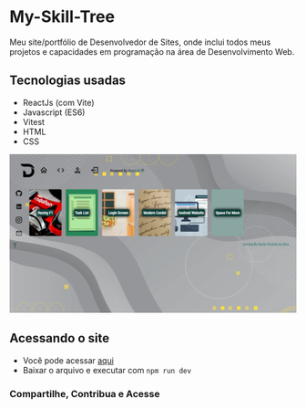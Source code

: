 # My-Skill-Tree

Meu site/portfólio de Desenvolvedor de Sites, onde inclui todos meus projetos e capacidades em programação na área de Desenvolvimento Web.

## Tecnologias usadas

- ReactJs (com Vite)
- Javascript (ES6)
- Vitest
- HTML
- CSS

<img src="/src/assets/images/projeto.webp" alt="projeto" />

## Acessando o site

- Você pode acessar [aqui](https://myskilltree.netlify.app/)
- Baixar o arquivo e executar com `npm run dev`

### Compartilhe, Contribua e Acesse
